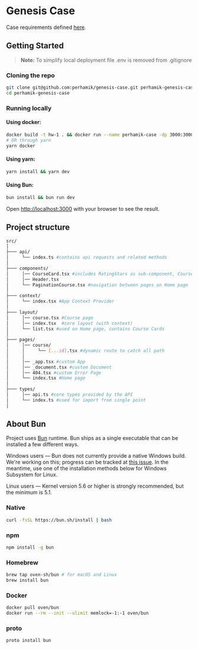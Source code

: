 # Genesis Case

Case requirements defined [here](https://mixolydian-polonium-8c0.notion.site/Front-End-School-2-0-c0a2ae89311645e2bdd48b770868ba09).

## Getting Started

> **Note:** To simplify local deployment file .env is removed from .gitignore

### Cloning the repo

```bash
git clone git@github.com:perhamik/genesis-case.git perhamik-genesis-case
cd perhamik-genesis-case
```

### Running locally

#### Using docker:

```bash
docker build -t hw-1 . && docker run --name perhamik-case -dp 3000:3000 hw-1
# OR through yarn
yarn docker
```

#### Using yarn:

```bash
yarn install && yarn dev
```

#### Using Bun:

```bash
bun install && bun run dev
```

Open [http://localhost:3000](http://localhost:3000) with your browser to see the result.

## Project structure

```bash
src/
│
├─── api/
│     └── index.ts #contains api requests and related methods
│
├─── components/
│     │── CourseCard.tsx #includes RatingStars as sub-component, CourseCard is used on Home page
│     │── Header.tsx
│     └── PaginationCourse.tsx #navigation between pages on Home page
│
├─── context/
│     └── index.tsx #App Context Provider
│
├─── layout/
│     │── course.tsx #Course page
│     │── index.tsx  #core layout (with context)
│     └── list.tsx #used on Home page, contains Course Cards
│
├─── pages/
│     │── course/
│     │     └── [...id].tsx #dynamic route to catch all path
│     │
│     │── _app.tsx #custom App
│     │── _document.tsx #custom Document
│     │── 404.tsx #custom Error Page
│     └── index.tsx #Home page
│
├─── types/
│     │── api.ts #core types provided by the API
│     └── index.ts #used for import from single point
│

```

## About Bun

Project uses [Bun]() runtime. Bun ships as a single executable that can be installed a few different ways.

Windows users — Bun does not currently provide a native Windows build. We're working on this; progress can be tracked at [this issue](https://github.com/oven-sh/bun/issues/43). In the meantime, use one of the installation methods below for Windows Subsystem for Linux.

Linux users — Kernel version 5.6 or higher is strongly recommended, but the minimum is 5.1.

### Native

```sh
curl -fsSL https://bun.sh/install | bash
```

### npm

```sh
npm install -g bun
```

### Homebrew

```sh
brew tap oven-sh/bun # for macOS and Linux
brew install bun
```

### Docker

```sh
docker pull oven/bun
docker run --rm --init --ulimit memlock=-1:-1 oven/bun
```

### proto

```sh
proto install bun
```
